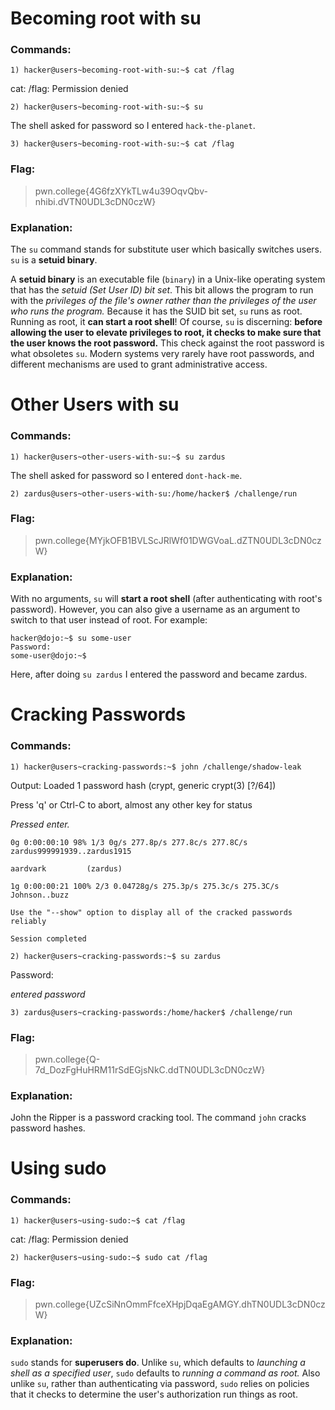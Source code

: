 # Becoming root with su
### Commands:
```
1) hacker@users~becoming-root-with-su:~$ cat /flag
```
cat: /flag: Permission denied
```
2) hacker@users~becoming-root-with-su:~$ su
```
The shell asked for password so I entered `hack-the-planet`.
```
3) hacker@users~becoming-root-with-su:~$ cat /flag
```
### Flag:
>pwn.college{4G6fzXYkTLw4u39OqvQbv-nhibi.dVTN0UDL3cDN0czW}
### Explanation:
The `su` command stands for substitute user which basically switches users. `su` is a **setuid binary**.

A **setuid binary** is an executable file (`binary`) in a Unix-like operating system that has the _setuid (Set User ID) bit set_. This bit allows the program to run with the _privileges of the file's owner rather than the privileges of the user who runs the program._
Because it has the SUID bit set, `su` runs as root. Running as root, it **can start a root shell**! Of course, `su` is discerning: **before allowing the user to elevate privileges to root, it checks to make sure that the user knows the root password.** This check against the root password is what obsoletes `su`. Modern systems very rarely have root passwords, and different mechanisms are used to grant administrative access.

# Other Users with su
### Commands:
```
1) hacker@users~other-users-with-su:~$ su zardus
```
The shell asked for password so I entered `dont-hack-me`.
```
2) zardus@users~other-users-with-su:/home/hacker$ /challenge/run
```
### Flag:
>pwn.college{MYjkOFB1BVLScJRlWf01DWGVoaL.dZTN0UDL3cDN0czW}
### Explanation:
With no arguments, `su` will **start a root shell** (after authenticating with root's password). However, you can also give a username as an argument to switch to that user instead of root.
For example:
```
hacker@dojo:~$ su some-user
Password:
some-user@dojo:~$
```
Here, after doing `su zardus` I entered the password and became zardus.

# Cracking Passwords 
### Commands:
```
1) hacker@users~cracking-passwords:~$ john /challenge/shadow-leak
```
Output:
Loaded 1 password hash (crypt, generic crypt(3) [?/64])

Press 'q' or Ctrl-C to abort, almost any other key for status

_Pressed enter._

`0g 0:00:00:10 98% 1/3 0g/s 277.8p/s 277.8c/s 277.8C/s zardus999991939..zardus1915`

`aardvark         (zardus)`

`1g 0:00:00:21 100% 2/3 0.04728g/s 275.3p/s 275.3c/s 275.3C/s Johnson..buzz`

`Use the "--show" option to display all of the cracked passwords reliably`

`Session completed`
```
2) hacker@users~cracking-passwords:~$ su zardus
```
Password: 

_entered password_
```
3) zardus@users~cracking-passwords:/home/hacker$ /challenge/run
```
### Flag:
>pwn.college{Q-7d_DozFgHuHRM11rSdEGjsNkC.ddTN0UDL3cDN0czW}
### Explanation:
John the Ripper is a password cracking tool. The command `john` cracks password hashes.

# Using sudo
### Commands:
```
1) hacker@users~using-sudo:~$ cat /flag
```
cat: /flag: Permission denied
```
2) hacker@users~using-sudo:~$ sudo cat /flag
```
### Flag:
>pwn.college{UZcSiNnOmmFfceXHpjDqaEgAMGY.dhTN0UDL3cDN0czW}
### Explanation:
`sudo` stands for **superusers do**. Unlike `su`, which defaults to _launching a shell as a specified user_, `sudo` defaults to _running a command as root._ Also unlike `su`, rather than authenticating via password, `sudo` relies on policies that it checks to determine the user's authorization run things as root.
